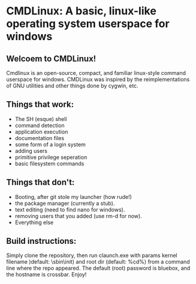 # CMDLinux: A basic, linux-like operating system userspace for windows
## Welcoem to CMDLinux!
Cmdlinux is an open-source, compact, and familiar linux-style command userspace for windows.
CMDLinux was inspired by the reimplementations of GNU utilities and other things done by cygwin, etc.
## Things that work:
* The SH (esque) shell
* command detection
* application execution
* documentation files
* some form of a login system
* adding users
* primitive privilege seperation
* basic filesystem commands



## Things that don't:

* Booting, after git stole my launcher (how rude!)
* the package manager (currently a stub).
* text editing (need to find nano for windows).
* removing users that you added (use rm-d for now).
* Everything else


## Build instructions:
Simply clone the repository, then run claunch.exe with params kernel filename )default: \sbin\init) and root dir (default: %cd%) from a command line where the repo appeared. The default (root) password is bluebox, and the hostname is crossbar.
Enjoy!
